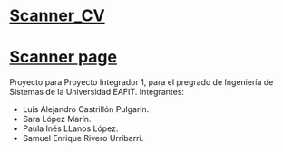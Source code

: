 # [Scanner_CV](https://scanner-6c414.web.app/#/login)
# <a href="https://scanner-6c414.web.app/#/login" target="_blank">Scanner page</a>
Proyecto para Proyecto Integrador 1, para el pregrado de Ingeniería de Sistemas de la Universidad EAFIT.
Integrantes:
- Luis Alejandro Castrillón Pulgarín.
- Sara López Marín.
- Paula Inés LLanos López.
- Samuel Enrique Rivero Urribarrí. 
